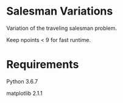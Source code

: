 # Salesman Variations

Variation of the traveling salesman problem.

Keep npoints < 9 for fast runtime.

# Requirements

Python 3.6.7

matplotlib 2.1.1
